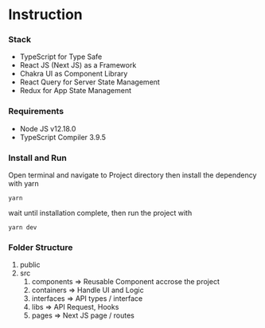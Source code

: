 # Instruction

### Stack

- TypeScript for Type Safe
- React JS (Next JS) as a Framework
- Chakra UI as Component Library
- React Query for Server State Management
- Redux for App State Management

### Requirements

- Node JS v12.18.0
- TypeScript Compiler 3.9.5

### Install and Run

Open terminal and navigate to Project directory then install the dependency with yarn

    yarn

wait until installation complete, then run the project with

    yarn dev

### Folder Structure

1. public
2. src
   1. components => Reusable Component accrose the project
   2. containers => Handle UI and Logic
   3. interfaces => API types / interface
   4. libs => API Request, Hooks
   5. pages => Next JS page / routes
